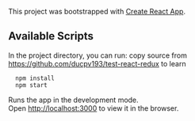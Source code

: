 This project was bootstrapped with [Create React App](https://github.com/facebookincubator/create-react-app).

## Available Scripts

In the project directory, you can run:
copy source from https://github.com/ducpv193/test-react-redux to learn
```
  npm install
  npm start
```

Runs the app in the development mode.<br>
Open [http://localhost:3000](http://localhost:3000) to view it in the browser.

